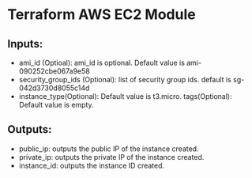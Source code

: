 # Terraform AWS EC2 Module

## Inputs:

* ami_id (Optioal): ami_id is optional. Default value is ami-090252cbe067a9e58
* security_group_ids (Optional): list of security group ids. default is sg-042d3730d8055c14d
* instance_type(Optional): Default value is t3.micro.
tags(Optional): Default value is empty.

## Outputs:
* public_ip: outputs the public IP of the instance created.
* private_ip: outputs the private IP of the instance created.
* instance_id: outputs the instance ID created.